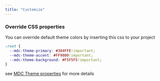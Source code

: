 ```yaml
---
title: "Customize"
---
```

### Override CSS properties
You can override default theme colors by inserting this css to your project
```css
:root {
  --mdc-theme-primary: #304FFE!important;
  --mdc-theme-accent: #FF9800!important;
  --mdc-theme-background: #F5F5F5!important;
}
```
see [MDC Theme properties](https://github.com/material-components/material-components-web/tree/master/packages/mdc-theme#css-custom-properties) for more details
